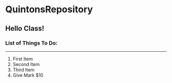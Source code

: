 # QuintonsRepository

## Hello Class!

### List of Things To Do: 
---
1. First Item
2. Second Item
3. Third Item
4. Give Mark $10